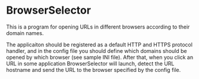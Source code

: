 # BrowserSelector
This is a program for opening URLs in different browsers according to their domain names.

The applicaiton should be registered as a default HTTP and HTTPS protocol handler, and in the config file you should define which domains should be opened by which browser (see sample INI file). After that, when you click an URL in some application BrowserSelector will launch, detect the URL hostname and send the URL to the browser specified by the config file.
